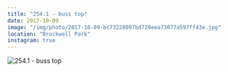 ```yaml
---
title: "254.1 - buss top"
date: 2017-10-09
image: "/img/photo/2017-10-09-bc73228097bd720eea73077a597ff43e.jpg"
location: "Brockwell Park"
instagram: true
---
```


![254.1 - buss top](/img/photo/2017-10-09-bc73228097bd720eea73077a597ff43e.jpg)
